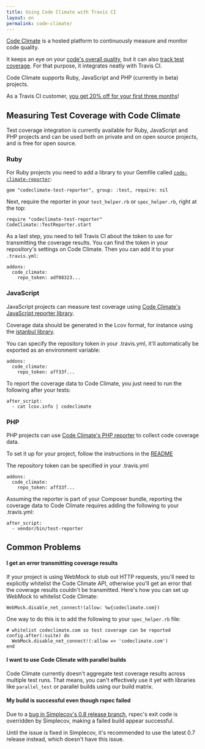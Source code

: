 ```yaml
---
title: Using Code Climate with Travis CI
layout: en
permalink: code-climate/
---
```

[Code Climate](https://www.codeclimate.com) is a hosted platform to continuously
measure and monitor code quality.

It keeps an eye on your [code's overall quality](https://codeclimate.com/tour),
but it can also [track test
coverage](https://codeclimate.com/tour/test-coverage). For that purpose, it
integrates neatly with Travis CI.

Code Climate supports Ruby, JavaScript and PHP (currently in beta) projects.

As a Travis CI customer, [you get 20% off for your first three
months](https://codeclimate.com/partners/travisci)!

## Measuring Test Coverage with Code Climate

Test coverage integration is currently available for Ruby, JavaScript and PHP
projects and can be used both on private and on open source projects, and is
free for open source.

### Ruby

For Ruby projects you need to add a library to your Gemfile called
[`code-climate-reporter`](https://github.com/codeclimate/ruby-test-reporter):

    gem "codeclimate-test-reporter", group: :test, require: nil

Next, require the reporter in your `test_helper.rb` or `spec_helper.rb`, right
at the top:

    require "codeclimate-test-reporter"
    CodeClimate::TestReporter.start

As a last step, you need to tell Travis CI about the token to use for
transmitting the coverage results. You can find the token in your repository's
settings on Code Climate. Then you can add it to your `.travis.yml`:

    addons:
      code_climate:
        repo_token: adf08323...

### JavaScript

JavaScript projects can measure test coverage using [Code Climate's JavaScript
reporter library](https://www.npmjs.org/package/codeclimate-test-reporter).

Coverage data should be generated in the Lcov format, for instance using the
[istanbul library](https://www.npmjs.com/package/istanbul).

You can specify the repository token in your .travis.yml, it'll automatically be
exported as an environment variable:

    addons:
      code_climate:
        repo_token: aff33f...

To report the coverage data to Code Climate, you just need to run the following
after your tests:

    after_script:
      - cat lcov.info | codeclimate

### PHP

PHP projects can use [Code Climate's PHP
reporter](https://github.com/codeclimate/php-test-reporter) to collect code coverage
data.

To set it up for your project, follow the instructions in the
[README](https://github.com/codeclimate/php-test-reporter#usage)

The repository token can be specified in your .travis.yml

    addons:
      code_climate:
        repo_token: aff33f...

Assuming the reporter is part of your Composer bundle, reporting the coverage
data to Code Climate requires adding the following to your .travis.yml:

    after_script:
      - vendor/bin/test-reporter

## Common Problems

#### I get an error transmitting coverage results

If your project is using WebMock to stub out HTTP requests, you'll need to
explicitly whitelist the Code Climate API, otherwise you'll get an error that
the coverage results couldn't be transmitted. Here's how you can set up WebMock
to whitelist Code Climate:

    WebMock.disable_net_connect!(allow: %w{codeclimate.com})

One way to do this is to add the following to your `spec_helper.rb` file:

    # whitelist codeclimate.com so test coverage can be reported
    config.after(:suite) do
      WebMock.disable_net_connect!(:allow => 'codeclimate.com')
    end

#### I want to use Code Climate with parallel builds

Code Climate currently doesn't aggregate test coverage results across multiple
test runs. That means, you can't effectively use it yet with libraries like
`parallel_test` or parallel builds using our build matrix.

#### My build is successful even though rspec failed

Due to a [bug in Simplecov's 0.8 release
branch](https://github.com/colszowka/simplecov/issues/281), rspec's exit code is
overridden by Simplecov, making a failed build appear successful.

Until the issue is fixed in Simplecov, it's recommended to use the latest 0.7
release instead, which doesn't have this issue.
